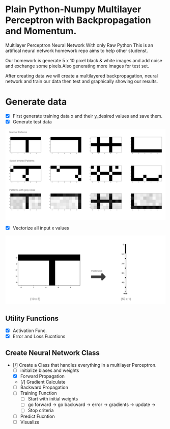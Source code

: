 # Plain Python-Numpy Multilayer Perceptron with Backpropagation and Momentum.

Multilayer Perceptron Neural Network With only Raw Python
This is an artifical neural network homework repo aims to help other studenst.

Our homework is generate 5 x 10 pixel black & white images and add noise and exchange some pixels.Also generating more images for test set.

After creating data we will create a multilayered backpropagation, neural network and train our data then test and graphically showing our results.

# Generate data

- [x] First generate training data x and their y_desired values and save them.
- [x] Generate test data

![training data](https://github.com/rumeysayilma/ann-hw/blob/master/images/trainin_data.jpg)

- [x] Vectorize all input x values

![vectorized training data](https://github.com/rumeysayilma/ann-hw/blob/master/images/vectorized-training-data.jpg)

## Utility Functions

- [x] Activation Func.
- [x] Error and Loss Fucntions

## Create Neural Network Class

- [/] Create a Class that handles everything in a multilayer Perceptron.
  - [ ] initialize biases and weights
  - [x] Forward Propagation
  - [/] Gradient Calculate
  - [ ] Backward Propagation
  - [ ] Training Function
    - [ ] Start with initial weights
    - [ ] go forward -> go backward -> error -> gradients -> update ->
    - [ ] Stop criteria
  - [ ] Predict Fucntion
  - [ ] Visualize
